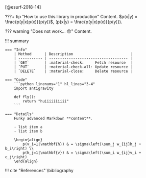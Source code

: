 [@esurf-2018-14]

???+ tip "How to use this library in production"
    Content.
    $p(x|y) = \frac{p(y|x)p(x)}{p(y)}$, \(p(x|y) = \frac{p(y|x)p(x)}{p(y)}\).


??? warning "Does not work... :worried:"
    Content.


!!! summary

    === "Info"
        | Method      | Description                          |
        | ----------- | ------------------------------------ |
        | `GET`       | :material-check:     Fetch resource  |
        | `PUT`       | :material-check-all: Update resource |
        | `DELETE`    | :material-close:     Delete resource |

    === "Code"
        ```python linenums="1" hl_lines="3-4"
        import antigravity

        def fly():
            return "huiiiiiiiiii"
        ```

    === "Details"
        Funky advanced Markdown **content**.

        - list item a
        - list item b

        \begin{align}
            p(v_i=1|\mathbf{h}) & = \sigma\left(\sum_j w_{ij}h_j + b_i\right) \\
            p(h_j=1|\mathbf{v}) & = \sigma\left(\sum_i w_{ij}v_i + c_j\right)
        \end{align}

!!! cite "References"
    \bibliography
